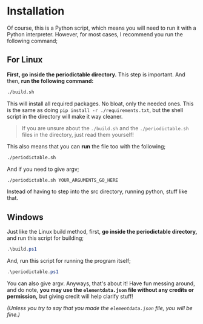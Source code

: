 # Installation

Of course, this is a Python script, which means you will need to run it with a Python interpreter.
However, for most cases, I recommend you run the following command;

## For Linux

**First, go inside the periodictable directory.** This step is important. And then, **run the following command:**

```bash
./build.sh
```

This will install all required packages. No bloat, only the needed ones.
This is the same as doing `pip install -r ./requirements.txt`, but the shell script in the directory will make it way cleaner.

> If you are unsure about the `./build.sh` and the `./periodictable.sh` files in the directory, just read them yourself!

This also means that you can **run** the file too with the following;

```bash
./periodictable.sh
```

And if you need to give argv;

```bash
./periodictable.sh YOUR_ARGUMENTS_GO_HERE
```

Instead of having to step into the src directory, running python, stuff like that.

## Windows

Just like the Linux build method, first, **go inside the periodictable directory,** and run this script for building;

```ps1
.\build.ps1
```

And, run this script for running the program itself;

```ps1
.\periodictable.ps1
```

You can also give argv.
Anyways, that's about it! Have fun messing around, and do note, **you may use the `elementdata.json` file without any credits or permission,** but giving credit will help clarify stuff!

*(Unless you try to say that you made the `elementdata.json` file, you will be fine.)*
